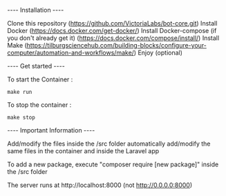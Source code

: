 ---- Installation ----

Clone this repository (https://github.com/VictoriaLabs/bot-core.git)
Install Docker (https://docs.docker.com/get-docker/)
Install Docker-compose (if you don't already get it) (https://docs.docker.com/compose/install/)
Install Make (https://tilburgsciencehub.com/building-blocks/configure-your-computer/automation-and-workflows/make/)
Enjoy (optional)

---- Get started ----

To start the Container :

```
make run
```

To stop the container :

```
make stop
```

---- Important Information ----

Add/modify the files inside the /src folder automatically add/modify the  same files in the container and inside the Laravel app

To add a new package, execute "composer require [new package]" inside the /src folder

The server runs at http://localhost:8000 (not http://0.0.0.0:8000)
